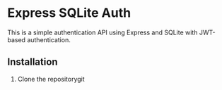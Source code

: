 # Express SQLite Auth

This is a simple authentication API using Express and SQLite with JWT-based authentication.

## Installation

1. Clone the repositorygit 